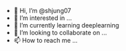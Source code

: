 - 👋 Hi, I’m @shjung07
- 👀 I’m interested in ...
- 🌱 I’m currently learning deeplearning
- 💞️ I’m looking to collaborate on ...
- 📫 How to reach me ...

<!---
shjung07/shjung07 is a ✨ special ✨ repository because its `README.md` (this file) appears on your GitHub profile.
You can click the Preview link to take a look at your changes.
--->
